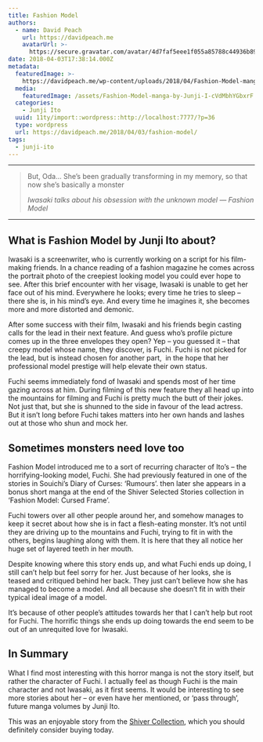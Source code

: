 ```yaml
---
title: Fashion Model
authors:
  - name: David Peach
    url: https://davidpeach.me
    avatarUrl: >-
      https://secure.gravatar.com/avatar/4d7faf5eee1f055a85788c44936b8995eaab6dfb004e7854ec747ccb272e91ee?s=96&d=mm&r=g
date: 2018-04-03T17:38:14.000Z
metadata:
  featuredImage: >-
    https://davidpeach.me/wp-content/uploads/2018/04/Fashion-Model-manga-by-Junji-Ito-cover.jpeg
  media:
    featuredImage: /assets/Fashion-Model-manga-by-Junji-I-cVdMbhYGbxrF.jpeg
  categories:
    - Junji Ito
  uuid: 11ty/import::wordpress::http://localhost:7777/?p=36
  type: wordpress
  url: https://davidpeach.me/2018/04/03/fashion-model/
tags:
  - junji-ito
---
```

* * *

> But, Oda… She’s been gradually transforming in my memory, so that now she’s basically a monster
> 
> <cite>Iwasaki talks about his obsession with the unknown model — Fashion Model</cite>

* * *

## What is Fashion Model by Junji Ito about?

Iwasaki is a screenwriter, who is currently working on a script for his film-making friends. In a chance reading of a fashion magazine he comes across the portrait photo of the creepiest looking model you could ever hope to see. After this brief encounter with her visage, Iwasaki is unable to get her face out of his mind. Everywhere he looks; every time he tries to sleep – there she is, in his mind’s eye. And every time he imagines it, she becomes more and more distorted and demonic.

After some success with their film, Iwasaki and his friends begin casting calls for the lead in their next feature. And guess who’s profile picture comes up in the three envelopes they open? Yep – you guessed it – that creepy model whose name, they discover, is Fuchi. Fuchi is not picked for the lead, but is instead chosen for another part,  in the hope that her professional model prestige will help elevate their own status.

Fuchi seems immediately fond of Iwasaki and spends most of her time gazing across at him. During filming of this new feature they all head up into the mountains for filming and Fuchi is pretty much the butt of their jokes. Not just that, but she is shunned to the side in favour of the lead actress. But it isn’t long before Fuchi takes matters into her own hands and lashes out at those who shun and mock her.

## Sometimes monsters need love too

Fashion Model introduced me to a sort of recurring character of Ito’s – the horrifying-looking model, Fuchi. She had previously featured in one of the stories in Souichi’s Diary of Curses: ‘Rumours’. then later she appears in a bonus short manga at the end of the Shiver Selected Stories collection in ‘Fashion Model: Cursed Frame’.

Fuchi towers over all other people around her, and somehow manages to keep it secret about how she is in fact a flesh-eating monster. It’s not until they are driving up to the mountains and Fuchi, trying to fit in with the others, begins laughing along with them. It is here that they all notice her huge set of layered teeth in her mouth.

Despite knowing where this story ends up, and what Fuchi ends up doing, I still can’t help but feel sorry for her. Just because of her looks, she is teased and critiqued behind her back. They just can’t believe how she has managed to become a model. And all because she doesn’t fit in with their typical ideal image of a model.

It’s because of other people’s attitudes towards her that I can’t help but root for Fuchi. The horrific things she ends up doing towards the end seem to be out of an unrequited love for Iwasaki.

## In Summary

What I find most interesting with this horror manga is not the story itself, but rather the character of Fuchi. I actually feel as though Fuchi is the main character and not Iwasaki, as it first seems. It would be interesting to see more stories about her – or even have her mentioned, or ‘pass through’, future manga volumes by Junji Ito.

This was an enjoyable story from the [Shiver Collection](https://davidpeach.me/tag/shiver-collection/), which you should definitely consider buying today.